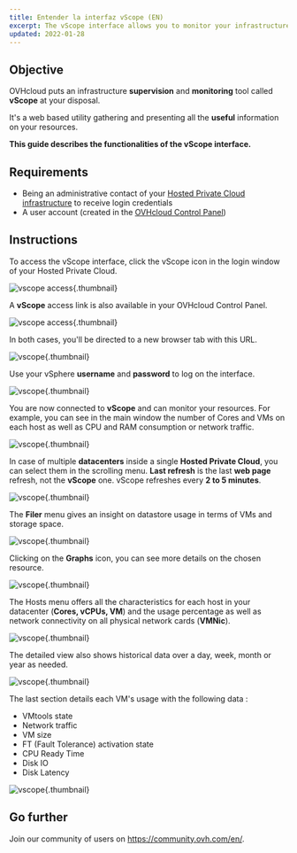 ```yaml
---
title: Entender la interfaz vScope (EN)
excerpt: The vScope interface allows you to monitor your infrastructure
updated: 2022-01-28
---
```


## Objective

OVHcloud puts an infrastructure **supervision** and **monitoring** tool called **vScope** at your disposal.

It's a web based utility gathering and presenting all the **useful** information on your resources.

**This guide describes the functionalities of the vScope interface.**

## Requirements

- Being an administrative contact of your [Hosted Private Cloud infrastructure](https://www.ovhcloud.com/es-es/enterprise/products/hosted-private-cloud/) to receive login credentials
- A user account (created in the [OVHcloud Control Panel](https://www.ovh.com/auth/?action=gotomanager&from=https://www.ovh.es/&ovhSubsidiary=es))

## Instructions

To access the vScope interface, click the vScope icon in the login window of your Hosted Private Cloud.

![vscope access](gatewayPCC.png){.thumbnail}

A **vScope** access link is also available in your OVHcloud Control Panel.

![vscope access](managerLink.png){.thumbnail}

In both cases, you'll be directed to a new browser tab with this URL.

![vscope](vScope12.png){.thumbnail}

Use your vSphere **username** and **password** to log on the interface.

![vscope](vScope11.png){.thumbnail}

You are now connected to **vScope** and can monitor your resources. For example, you can see in the main window the number of Cores and VMs on each host as well as CPU and RAM consumption or network traffic.

![vscope](vScope.png){.thumbnail}

In case of multiple **datacenters** inside a single **Hosted Private Cloud**, you can select them in the scrolling menu. **Last refresh** is the last **web page** refresh, not the **vScope** one. vScope refreshes every **2 to 5 minutes**.

![vscope](how_to_use_vscope_images_vScope1.png){.thumbnail}

The **Filer** menu gives an insight on datastore usage in terms of VMs and storage space.

![vscope](vScope2.png){.thumbnail}

Clicking on the **Graphs** icon, you can see more details on the chosen resource.

![vscope](vScope7.png){.thumbnail}

The Hosts menu offers all the characteristics for each host in your datacenter (**Cores, vCPUs, VM**) and the usage percentage as well as network connectivity on all physical network cards (**VMNic**).

![vscope](vScope4.png){.thumbnail}

The detailed view also shows historical data over a day, week, month or year as needed.

![vscope](vScope8.png){.thumbnail}

The last section details each VM's usage with the following data :

- VMtools state
- Network traffic
- VM size
- FT (Fault Tolerance) activation state
- CPU Ready Time
- Disk IO
- Disk Latency

![vscope](vScope6.png){.thumbnail}

## Go further

Join our community of users on <https://community.ovh.com/en/>.
